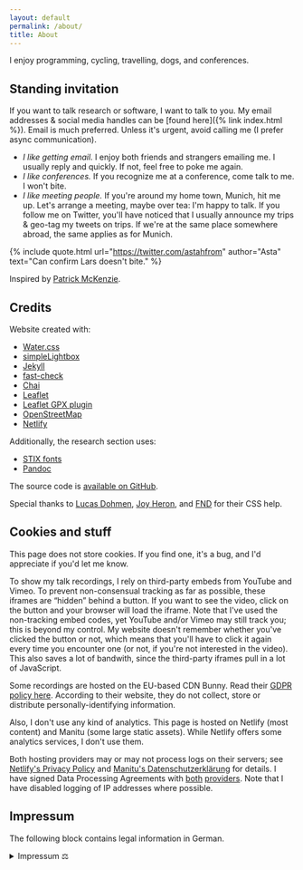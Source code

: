 ```yaml
---
layout: default
permalink: /about/
title: About
---
```


I enjoy programming, cycling, travelling, dogs, and conferences.

## Standing invitation

If you want to talk research or software, I want to talk to you.
My email addresses & social media handles can be [found here]({% link index.html %}).
Email is much preferred. Unless it's urgent, avoid calling me (I prefer async communication).

* _I like getting email._
  I enjoy both friends and strangers emailing me.
  I usually reply and quickly.
  If not, feel free to poke me again.
* _I like conferences._
  If you recognize me at a conference, come talk to me.
  I won't bite.
* _I like meeting people._
  If you're around my home town, Munich, hit me up.
  Let's arrange a meeting, maybe over tea: I'm happy to talk.
  If you follow me on Twitter, you'll have noticed that I usually announce my trips &amp; geo-tag my tweets on trips.
  If we're at the same place somewhere abroad, the same applies as for Munich.

{% include quote.html url="https://twitter.com/astahfrom" author="Asta" text="Can confirm Lars doesn't bite." %}

Inspired by [Patrick McKenzie](http://www.kalzumeus.com/standing-invitation/).

## Credits

Website created with:

* <a href="https://watercss.kognise.dev/">Water.css</a>
* <a href="https://github.com/dbrekalo/simpleLightbox/">simpleLightbox</a>
* <a href="https://jekyllrb.com/">Jekyll</a>
* <a href="https://github.com/dubzzz/fast-check/">fast-check</a>
* <a href="https://www.chaijs.com/">Chai</a>
* <a href="https://leafletjs.com/">Leaflet</a>
* <a href="https://github.com/mpetazzoni/leaflet-gpx">Leaflet GPX plugin</a>
* <a href="https://www.openstreetmap.org/">OpenStreetMap</a>
* <a href="https://www.netlify.com/">Netlify</a>

Additionally, the research section uses:

* [STIX fonts](https://github.com/stipub/stixfonts)
* [Pandoc](https://pandoc.org/)

The source code is [available on GitHub](https://github.com/larsrh/website).

Special thanks to [Lucas Dohmen](https://lucas.dohmen.io/), [Joy Heron](https://joyheron.com/), and [FND](https://prepitaph.org/) for their CSS help.

## Cookies and stuff

<div class="hyphenate" markdown="1">

This page does not store cookies.
If you find one, it's a bug, and I'd appreciate if you'd let me know.

To show my talk recordings, I rely on third-party embeds from YouTube and Vimeo.
To prevent non-consensual tracking as far as possible, these iframes are “hidden” behind a button.
If you want to see the video, click on the button and your browser will load the iframe.
Note that I've used the non-tracking embed codes, yet YouTube and/or Vimeo may still track you; this is beyond my control.
My website doesn't remember whether you've clicked the button or not, which means that you'll have to click it again every time you encounter one (or not, if you're not interested in the video).
This also saves a lot of bandwith, since the third-party iframes pull in a lot of JavaScript.

Some recordings are hosted on the EU-based CDN Bunny.
Read their [GDPR policy here](https://bunny.net/gdpr/).
According to their website, they do not collect, store or distribute personally-identifying information.

Also, I don't use any kind of analytics.
This page is hosted on Netlify (most content) and Manitu (some large static assets).
While Netlify offers some analytics services, I don't use them.

Both hosting providers may or may not process logs on their servers; see [Netlify's Privacy Policy](https://www.netlify.com/privacy) and [Manitu's Datenschutzerklärung](https://www.manitu.de/datenschutz/) for details.
I have signed Data Processing Agreements with [both](https://www.netlify.com/gdpr-ccpa) [providers](https://www.manitu.de/unternehmen/eu-datenschutz-grundverordnung-dsgvo/).
Note that I have disabled logging of IP addresses where possible.

</div>

## Impressum

The following block contains legal information in German.

<details lang="de" class="hyphenate" markdown="1">
  <summary>Impressum ⚖️</summary>

### Angaben gemäß § 5 TMG

Lars Hupel<br>
Im Dorfe 16<br>
99438 Bad Berka

#### Kontakt

Telefon: 036209317<br>
E-Mail: &#x6C;&#x61;&#x72;&#x73;&#x40;&#x68;&#x75;&#x70;&#x65;&#x6C;&#x2E;&#x69;&#x6E;&#x66;&#x6F;

#### Verantwortlich für den Inhalt nach § 55 Abs. 2 RStV:

Lars Hupel<br>
Im Dorfe 16<br>
99438 Bad Berka

#### Haftungsausschluss

##### Haftung für Inhalte

Die Inhalte unserer Seiten wurden mit größter Sorgfalt erstellt. Für die Richtigkeit, Vollständigkeit und Aktualität der Inhalte können wir jedoch keine Gewähr übernehmen. Als Diensteanbieter sind wir gemäß § 7 Abs.1 TMG für eigene Inhalte auf diesen Seiten nach den allgemeinen Gesetzen verantwortlich. Nach §§ 8 bis 10 TMG sind wir als Diensteanbieter jedoch nicht verpflichtet, übermittelte oder gespeicherte fremde Informationen zu überwachen oder nach Umständen zu forschen, die auf eine rechtswidrige Tätigkeit hinweisen. Verpflichtungen zur Entfernung oder Sperrung der Nutzung von Informationen nach den allgemeinen Gesetzen bleiben hiervon unberührt. Eine diesbezügliche Haftung ist jedoch erst ab dem Zeitpunkt der Kenntnis einer konkreten Rechtsverletzung möglich. Bei Bekanntwerden von entsprechenden Rechtsverletzungen werden wir diese Inhalte umgehend entfernen.

##### Haftung für Links

Unser Angebot enthält Links zu externen Webseiten Dritter, auf deren Inhalte wir keinen Einfluss haben. Deshalb können wir für diese fremden Inhalte auch keine Gewähr übernehmen. Für die Inhalte der verlinkten Seiten ist stets der jeweilige Anbieter oder Betreiber der Seiten verantwortlich. Die verlinkten Seiten wurden zum Zeitpunkt der Verlinkung auf mögliche Rechtsverstöße überprüft. Rechtswidrige Inhalte waren zum Zeitpunkt der Verlinkung nicht erkennbar. Eine permanente inhaltliche Kontrolle der verlinkten Seiten ist jedoch ohne konkrete Anhaltspunkte einer Rechtsverletzung nicht zumutbar. Bei Bekanntwerden von Rechtsverletzungen werden wir derartige Links umgehend entfernen.

##### Datenschutz

Die Nutzung unserer Webseite ist in der Regel ohne Angabe personenbezogener Daten möglich. Soweit auf unseren Seiten personenbezogene Daten (beispielsweise Name, Anschrift oder eMail-Adressen) erhoben werden, erfolgt dies, soweit möglich, stets auf freiwilliger Basis. Diese Daten werden ohne Ihre ausdrückliche Zustimmung nicht an Dritte weitergegeben.
Wir weisen darauf hin, dass die Datenübertragung im Internet (z.B. bei der Kommunikation per E-Mail) Sicherheitslücken aufweisen kann. Ein lückenloser Schutz der Daten vor dem Zugriff durch Dritte ist nicht möglich.
Der Nutzung von im Rahmen der Impressumspflicht veröffentlichten Kontaktdaten durch Dritte zur Übersendung von nicht ausdrücklich angeforderter Werbung und Informationsmaterialien wird hiermit ausdrücklich widersprochen. Die Betreiber der Seiten behalten sich ausdrücklich rechtliche Schritte im Falle der unverlangten Zusendung von Werbeinformationen, etwa durch Spam-Mails, vor.

Website-Impressum von impressum-generator.de.
</details>
